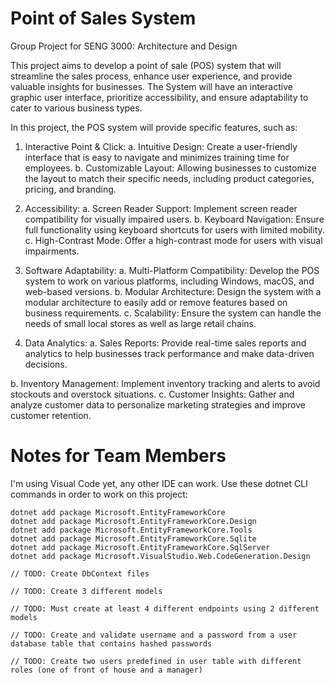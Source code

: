 # Point of Sales System
Group Project for SENG 3000: Architecture and Design

This project aims to develop a point of sale (POS) system that will streamline the sales process,
enhance user experience, and provide valuable insights for businesses. The System will have an
interactive graphic user interface, prioritize accessibility, and ensure adaptability to cater to
various business types.

In this project, the POS system will provide specific features, such as:
1. Interactive Point & Click:
a. Intuitive Design: Create a user-friendly interface that is easy to navigate and
minimizes training time for employees.
b. Customizable Layout: Allowing businesses to customize the layout to match their
specific needs, including product categories, pricing, and branding.

2. Accessibility:
a. Screen Reader Support: Implement screen reader compatibility for visually
impaired users.
b. Keyboard Navigation: Ensure full functionality using keyboard shortcuts for users
with limited mobility.
c. High-Contrast Mode: Offer a high-contrast mode for users with visual
impairments.

3. Software Adaptability:
a. Multi-Platform Compatibility: Develop the POS system to work on various
platforms, including Windows, macOS, and web-based versions.
b. Modular Architecture: Design the system with a modular architecture to easily
add or remove features based on business requirements.
c. Scalability: Ensure the system can handle the needs of small local stores as well
as large retail chains.

4. Data Analytics:
a. Sales Reports: Provide real-time sales reports and analytics to help businesses
track performance and make data-driven decisions.

b. Inventory Management: Implement inventory tracking and alerts to avoid
stockouts and overstock situations.
c. Customer Insights: Gather and analyze customer data to personalize marketing
strategies and improve customer retention.

# Notes for Team Members
I'm using Visual Code yet, any other IDE can work.
Use these dotnet CLI commands in order to work on this project:
```
dotnet add package Microsoft.EntityFrameworkCore
dotnet add package Microsoft.EntityFrameworkCore.Design
dotnet add package Microsoft.EntityFrameworkCore.Tools
dotnet add package Microsoft.EntityFrameworkCore.Sqlite
dotnet add package Microsoft.EntityFrameworkCore.SqlServer
dotnet add package Microsoft.VisualStudio.Web.CodeGeneration.Design
```
```
// TODO: Create DbContext files

// TODO: Create 3 different models

// TODO: Must create at least 4 different endpoints using 2 different models

// TODO: Create and validate username and a password from a user database table that contains hashed passwords

// TODO: Create two users predefined in user table with different roles (one of front of house and a manager)
```
